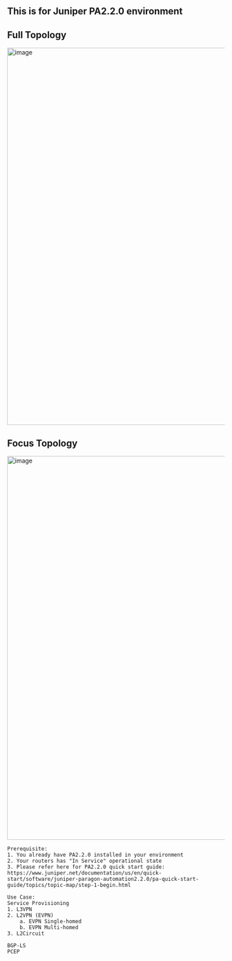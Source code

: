 
## This is for Juniper PA2.2.0 environment


## Full Topology

<img width="873" alt="image" src="https://github.com/user-attachments/assets/8b192dad-8118-4edf-bddf-a5080ea558d1">

## Focus Topology

<img width="888" alt="image" src="https://github.com/user-attachments/assets/0b96d141-59dd-404d-b10b-837742a39979">



```
Prerequisite:
1. You already have PA2.2.0 installed in your environment
2. Your routers has "In Service" operational state
3. Please refer here for PA2.2.0 quick start guide: https://www.juniper.net/documentation/us/en/quick-start/software/juniper-paragon-automation2.2.0/pa-quick-start-guide/topics/topic-map/step-1-begin.html

Use Case:
Service Provisioning
1. L3VPN
2. L2VPN (EVPN)
    a. EVPN Single-homed
    b. EVPN Multi-homed
3. L2Circuit

BGP-LS
PCEP
```
